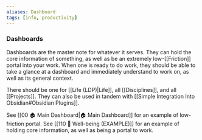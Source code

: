```yaml
---
aliases: Dashboard
tags: [info, productivity]
---
```

### Dashboards
Dashboards are the master note for whatever it serves. They can hold the core information of something, as well as be an extremely low-[[Friction]] portal into your work. When one is ready to do work, they should be able to take a glance at a dashboard and immediately understand to work on, as well as its general context.

There should be one for [[Life (LDP)|Life]], all [[Disciplines]], and all [[Projects]]. They can also be used in tandem with [[Simple Integration Into Obsidian#Obsidian Plugins]].

See [[00 🏠 Main Dashboard|🏠 Main Dashboard]] for an example of low-friction portal. See [[110 🎀 Well-being (EXAMPLE)]] for an example of holding core information, as well as being a portal to work.